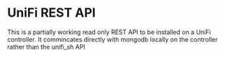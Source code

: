 # UniFi REST API

This is a partially working read only REST API to be installed on a UniFi controller. It commincates directly with mongodb locally on the controller rather than the unifi_sh API
